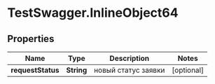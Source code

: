 # TestSwagger.InlineObject64

## Properties

Name | Type | Description | Notes
------------ | ------------- | ------------- | -------------
**requestStatus** | **String** | новый статус заявки | [optional] 


